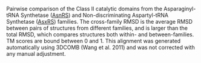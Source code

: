 Pairwise comparison of the Class II catalytic domains from the Asparaginyl-tRNA Synthetase (<a href='/class2/asn'>AsnRS</a>) and Non-discriminating Aspartyl-tRNA Synthetase (<a href='/class2/asp2'>AsxRS</a>) families. 
	The cross-family RMSD is the average RMSD between pairs of structures from different families, and is
	 larger than the total RMSD, which compares structures both within- and between-families. TM scores are bound between 0 and 1. 
	 This alignment was generated automatically using 3DCOMB (Wang et al. 2011) and was not corrected with any manual adjustment.
